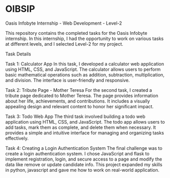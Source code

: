 # OIBSIP
Oasis Infobyte Internship - Web Development - Level-2

This repository contains the completed tasks for the Oasis Infobyte internship. In this internship, I had the opportunity to work on various tasks at different levels, and I selected Level-2 for my project.

Task Details

Task 1: Calculator App
In this task, I developed a calculator web application using HTML, CSS, and JavaScript. The calculator allows users to perform basic mathematical operations such as addition, subtraction, multiplication, and division. The interface is user-friendly and responsive.

Task 2: Tribute Page - Mother Teresa
For the second task, I created a tribute page dedicated to Mother Teresa. The page provides information about her life, achievements, and contributions. It includes a visually appealing design and relevant content to honor her significant impact.

Task 3: Todo Web App
The third task involved building a todo web application using HTML, CSS, and JavaScript. The todo app allows users to add tasks, mark them as complete, and delete them when necessary. It provides a simple and intuitive interface for managing and organizing tasks effectively.

Task 4: Creating a Login Authentication System 
The final challenge was to create a login authentication system. I chose JavaScript and flask to implement registration, login, and secure access to a page and modify the data like remove or update candidate info. This project expanded my skills in python, javascript and gave me how to work on real-world application.

